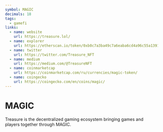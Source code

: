 ```yaml
---
symbol: MAGIC
decimals: 18
tags:
  - gamefi
links:
  - name: website
    url: https://treasure.lol/
  - name: explorer
    url: https://etherscan.io/token/0xb0c7a3ba49c7a6eaba6cd4a96c55a1391070ac9a
  - name: twitter
    url: https://twitter.com/Treasure_NFT
  - name: medium
    url: https://medium.com/@TreasureNFT
  - name: coinmarketcap
    url: https://coinmarketcap.com/ru/currencies/magic-token/
  - name: coingecko
    url: https://coingecko.com/en/coins/magic/
---
```


# MAGIC

Treasure is the decentralized gaming ecosystem bringing games and players together through MAGIC.
